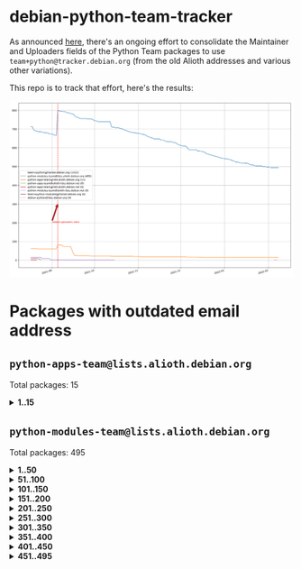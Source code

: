 # debian-python-team-tracker



As announced [here](https://lists.debian.org/debian-python/2021/08/msg00006.html), there's an ongoing effort to consolidate the Maintainer and Uploaders fields of the Python Team packages to use `team+python@tracker.debian.org` (from the old Alioth addresses and various other variations).



This repo is to track that effort, here's the results:



![Python team emails](images/python_team_emails.svg)


# Packages with outdated email address

## `python-apps-team@lists.alioth.debian.org`
Total packages: 15
<details>
<summary><b>1..15</b></summary>


| # | Package | Version |
| --- | --- | --- |
| 1 | [ctop](https://tracker.debian.org/ctop) | 1.0.0-2.1 |
| 2 | [db2twitter](https://tracker.debian.org/db2twitter) | 0.6-1.1 |
| 3 | [dodgy](https://tracker.debian.org/dodgy) | 0.1.9-3 |
| 4 | [etm](https://tracker.debian.org/etm) | 3.2.30-1.1 |
| 5 | [firmware-microbit-micropython](https://tracker.debian.org/firmware-microbit-micropython) | 1.0.1-2 |
| 6 | [freealchemist](https://tracker.debian.org/freealchemist) | 0.5-1.1 |
| 7 | [kanboard-cli](https://tracker.debian.org/kanboard-cli) | 0.0.2-1.1 |
| 8 | [lightyears](https://tracker.debian.org/lightyears) | 1.4-2 |
| 9 | [pipenv](https://tracker.debian.org/pipenv) | 11.9.0-1.1 |
| 10 | [prospector](https://tracker.debian.org/prospector) | 1.1.7-2 |
| 11 | [pybik](https://tracker.debian.org/pybik) | 3.0-3.1 |
| 12 | [retweet](https://tracker.debian.org/retweet) | 0.10-1.1 |
| 13 | [sen](https://tracker.debian.org/sen) | 0.6.1-0.1 |
| 14 | [sinntp](https://tracker.debian.org/sinntp) | 1.6-1.2 |
| 15 | [smem](https://tracker.debian.org/smem) | 1.5-1.1 |
</details>

## `python-modules-team@lists.alioth.debian.org`
Total packages: 495
<details>
<summary><b>1..50</b></summary>


| # | Package | Version |
| --- | --- | --- |
| 1 | [anorack](https://tracker.debian.org/anorack) | 0.2.7-1 |
| 2 | [anosql](https://tracker.debian.org/anosql) | 1.0.1-1 |
| 3 | [asn1crypto](https://tracker.debian.org/asn1crypto) | 1.4.0-1 |
| 4 | [astral](https://tracker.debian.org/astral) | 1.6.1-2 |
| 5 | [authres](https://tracker.debian.org/authres) | 1.2.0-2 |
| 6 | [automat](https://tracker.debian.org/automat) | 20.2.0-1 |
| 7 | [azure-cosmos-table-python](https://tracker.debian.org/azure-cosmos-table-python) | 1.0.5+git20191025-5 |
| 8 | [bdist-nsi](https://tracker.debian.org/bdist-nsi) | 0.1.5-2 |
| 9 | [bernhard](https://tracker.debian.org/bernhard) | 0.2.6-2 |
| 10 | [betamax](https://tracker.debian.org/betamax) | 0.8.1-2 |
| 11 | [bibtexparser](https://tracker.debian.org/bibtexparser) | 1.1.0+ds-3 |
| 12 | [binaryornot](https://tracker.debian.org/binaryornot) | 0.4.4+dfsg-4 |
| 13 | [bitstruct](https://tracker.debian.org/bitstruct) | 8.9.0-1 |
| 14 | [case](https://tracker.debian.org/case) | 1.5.3+dfsg-3 |
| 15 | [cerealizer](https://tracker.debian.org/cerealizer) | 0.8.1-3 |
| 16 | [chardet](https://tracker.debian.org/chardet) | 4.0.0-1 |
| 17 | [chargebee-python](https://tracker.debian.org/chargebee-python) | 1.6.6-1 |
| 18 | [codicefiscale](https://tracker.debian.org/codicefiscale) | 0.9+ds0-2 |
| 19 | [colorclass](https://tracker.debian.org/colorclass) | 2.2.0-2.2 |
| 20 | [colorspacious](https://tracker.debian.org/colorspacious) | 1.1.2-2 |
| 21 | [commonmark](https://tracker.debian.org/commonmark) | 0.9.1-3 |
| 22 | [constantly](https://tracker.debian.org/constantly) | 15.1.0-2 |
| 23 | [contextlib2](https://tracker.debian.org/contextlib2) | 0.6.0.post1-1 |
| 24 | [cookiecutter](https://tracker.debian.org/cookiecutter) | 1.7.3-1 |
| 25 | [coreapi](https://tracker.debian.org/coreapi) | 2.3.3-4 |
| 26 | [coreschema](https://tracker.debian.org/coreschema) | 0.0.4-3 |
| 27 | [cov-core](https://tracker.debian.org/cov-core) | 1.15.0-3 |
| 28 | [cppy](https://tracker.debian.org/cppy) | 1.1.0-2 |
| 29 | [cram](https://tracker.debian.org/cram) | 0.7-4 |
| 30 | [cssutils](https://tracker.debian.org/cssutils) | 1.0.2-3 |
| 31 | [d2to1](https://tracker.debian.org/d2to1) | 0.2.12-2 |
| 32 | [debiancontributors](https://tracker.debian.org/debiancontributors) | 0.7.8-2 |
| 33 | [devpi-common](https://tracker.debian.org/devpi-common) | 3.2.2-1.1 |
| 34 | [django-ajax-selects](https://tracker.debian.org/django-ajax-selects) | 1.7.0-3 |
| 35 | [django-bitfield](https://tracker.debian.org/django-bitfield) | 1.9.6-2 |
| 36 | [django-dirtyfields](https://tracker.debian.org/django-dirtyfields) | 1.3.1-2 |
| 37 | [django-environ](https://tracker.debian.org/django-environ) | 0.4.4-2 |
| 38 | [django-filter](https://tracker.debian.org/django-filter) | 2.4.0-1 |
| 39 | [django-hvad](https://tracker.debian.org/django-hvad) | 1.8.0-1.1 |
| 40 | [django-js-reverse](https://tracker.debian.org/django-js-reverse) | 0.7.3-1.1 |
| 41 | [django-macaddress](https://tracker.debian.org/django-macaddress) | 1.5.0-2 |
| 42 | [django-memoize](https://tracker.debian.org/django-memoize) | 2.2.0+dfsg-1 |
| 43 | [django-nose](https://tracker.debian.org/django-nose) | 1.4.6-2.1 |
| 44 | [django-notification](https://tracker.debian.org/django-notification) | 1.2.0-3 |
| 45 | [django-pagination](https://tracker.debian.org/django-pagination) | 1.0.7-4 |
| 46 | [django-paintstore](https://tracker.debian.org/django-paintstore) | 0.2-4 |
| 47 | [django-picklefield](https://tracker.debian.org/django-picklefield) | 3.0.1-1 |
| 48 | [django-pipeline](https://tracker.debian.org/django-pipeline) | 1.6.14-3 |
| 49 | [django-simple-redis-admin](https://tracker.debian.org/django-simple-redis-admin) | 1.4.0-2 |
| 50 | [django-stronghold](https://tracker.debian.org/django-stronghold) | 0.3.0+debian-2 |
</details>
<details>
<summary><b>51..100</b></summary>

| # | Package | Version |
| --- | --- | --- |
| 51 | [django-webpack-loader](https://tracker.debian.org/django-webpack-loader) | 0.6.0-2 |
| 52 | [django-wkhtmltopdf](https://tracker.debian.org/django-wkhtmltopdf) | 3.3.0-1 |
| 53 | [django-xmlrpc](https://tracker.debian.org/django-xmlrpc) | 0.1.8-2 |
| 54 | [djangorestframework-api-key](https://tracker.debian.org/djangorestframework-api-key) | 2.0.0-2 |
| 55 | [dkimpy](https://tracker.debian.org/dkimpy) | 1.0.5-1 |
| 56 | [dnsdiag](https://tracker.debian.org/dnsdiag) | 2.0.2-1 |
| 57 | [dockerpty](https://tracker.debian.org/dockerpty) | 0.4.1-2 |
| 58 | [dominate](https://tracker.debian.org/dominate) | 2.3.1-2 |
| 59 | [drf-generators](https://tracker.debian.org/drf-generators) | 0.5.0-1 |
| 60 | [elasticsearch-curator](https://tracker.debian.org/elasticsearch-curator) | 5.8.1-1 |
| 61 | [enum34](https://tracker.debian.org/enum34) | 1.1.6-4 |
| 62 | [enzyme](https://tracker.debian.org/enzyme) | 0.4.1-2 |
| 63 | [exam](https://tracker.debian.org/exam) | 0.10.5-3 |
| 64 | [factory-boy](https://tracker.debian.org/factory-boy) | 2.11.1-3 |
| 65 | [faker](https://tracker.debian.org/faker) | 0.9.3-0.1 |
| 66 | [fakesleep](https://tracker.debian.org/fakesleep) | 0.1-2 |
| 67 | [fastchunking](https://tracker.debian.org/fastchunking) | 0.0.3-2 |
| 68 | [feedgenerator](https://tracker.debian.org/feedgenerator) | 1.9-2 |
| 69 | [flake8-polyfill](https://tracker.debian.org/flake8-polyfill) | 1.0.2-2 |
| 70 | [flask-api](https://tracker.debian.org/flask-api) | 1.1+dfsg-1.1 |
| 71 | [flask-babelex](https://tracker.debian.org/flask-babelex) | 0.9.4-1 |
| 72 | [flask-bcrypt](https://tracker.debian.org/flask-bcrypt) | 0.7.1-2 |
| 73 | [flask-compress](https://tracker.debian.org/flask-compress) | 1.4.0-3 |
| 74 | [flask-gravatar](https://tracker.debian.org/flask-gravatar) | 0.4.2-2 |
| 75 | [flask-htmlmin](https://tracker.debian.org/flask-htmlmin) | 1.3.2-2 |
| 76 | [flask-ldapconn](https://tracker.debian.org/flask-ldapconn) | 0.7.2-1.1 |
| 77 | [flask-limiter](https://tracker.debian.org/flask-limiter) | 1.0.1-2 |
| 78 | [flask-mail](https://tracker.debian.org/flask-mail) | 0.9.1+dfsg1-1.1 |
| 79 | [flask-mongoengine](https://tracker.debian.org/flask-mongoengine) | 0.9.3-4 |
| 80 | [flask-multistatic](https://tracker.debian.org/flask-multistatic) | 1.0-2 |
| 81 | [flask-script](https://tracker.debian.org/flask-script) | 2.0.6-2 |
| 82 | [flask-silk](https://tracker.debian.org/flask-silk) | 0.2-18 |
| 83 | [flask-wtf](https://tracker.debian.org/flask-wtf) | 0.14.3-1 |
| 84 | [flufl.enum](https://tracker.debian.org/flufl.enum) | 4.1.1-3 |
| 85 | [flufl.i18n](https://tracker.debian.org/flufl.i18n) | 3.0.1-1 |
| 86 | [flufl.lock](https://tracker.debian.org/flufl.lock) | 5.0.1-1 |
| 87 | [flufl.password](https://tracker.debian.org/flufl.password) | 1.3-3 |
| 88 | [flufl.testing](https://tracker.debian.org/flufl.testing) | 0.7-2 |
| 89 | [gerritlib](https://tracker.debian.org/gerritlib) | 0.8.0-2 |
| 90 | [gmplot](https://tracker.debian.org/gmplot) | 1.2.0-2 |
| 91 | [gtextfsm](https://tracker.debian.org/gtextfsm) | 1.1.0-2 |
| 92 | [gtts](https://tracker.debian.org/gtts) | 2.0.3-1 |
| 93 | [gtts-token](https://tracker.debian.org/gtts-token) | 1.1.3-1 |
| 94 | [guzzle-sphinx-theme](https://tracker.debian.org/guzzle-sphinx-theme) | 0.7.11-5 |
| 95 | [hachoir](https://tracker.debian.org/hachoir) | 3.1.0+dfsg-3 |
| 96 | [haproxy-log-analysis](https://tracker.debian.org/haproxy-log-analysis) | 2.0~b0-2 |
| 97 | [heapdict](https://tracker.debian.org/heapdict) | 1.0.1-1 |
| 98 | [hiro](https://tracker.debian.org/hiro) | 0.5-2 |
| 99 | [hypothesis-auto](https://tracker.debian.org/hypothesis-auto) | 1.1.4-2 |
| 100 | [importmagic](https://tracker.debian.org/importmagic) | 0.1.7-2 |
</details>
<details>
<summary><b>101..150</b></summary>

| # | Package | Version |
| --- | --- | --- |
| 101 | [inflection](https://tracker.debian.org/inflection) | 0.3.1-2 |
| 102 | [json-tricks](https://tracker.debian.org/json-tricks) | 3.11.0-2 |
| 103 | [jsonhyperschema-codec](https://tracker.debian.org/jsonhyperschema-codec) | 1.0.3-2 |
| 104 | [jupyter-sphinx-theme](https://tracker.debian.org/jupyter-sphinx-theme) | 0.0.6+ds1-10 |
| 105 | [kitchen](https://tracker.debian.org/kitchen) | 1.2.6-2 |
| 106 | [kivy](https://tracker.debian.org/kivy) | 1.11.0-2 |
| 107 | [lazr.delegates](https://tracker.debian.org/lazr.delegates) | 2.0.3-2 |
| 108 | [lazr.smtptest](https://tracker.debian.org/lazr.smtptest) | 2.0.3-2 |
| 109 | [lexicon](https://tracker.debian.org/lexicon) | 3.3.17-1 |
| 110 | [libthumbor](https://tracker.debian.org/libthumbor) | 1.3.3-2 |
| 111 | [logilab-constraint](https://tracker.debian.org/logilab-constraint) | 0.6.0-2 |
| 112 | [mako](https://tracker.debian.org/mako) | 1.1.3+ds1-2 |
| 113 | [manuel](https://tracker.debian.org/manuel) | 1.10.1-2 |
| 114 | [mercurial-extension-utils](https://tracker.debian.org/mercurial-extension-utils) | 1.5.1-3 |
| 115 | [mercurial-keyring](https://tracker.debian.org/mercurial-keyring) | 1.3.1-3 |
| 116 | [milksnake](https://tracker.debian.org/milksnake) | 0.1.5-1 |
| 117 | [mimerender](https://tracker.debian.org/mimerender) | 0.6.0-2 |
| 118 | [mmllib](https://tracker.debian.org/mmllib) | 0.3.0.post1-2 |
| 119 | [mockldap](https://tracker.debian.org/mockldap) | 0.3.0-4 |
| 120 | [modernize](https://tracker.debian.org/modernize) | 0.7-2 |
| 121 | [moksha.common](https://tracker.debian.org/moksha.common) | 1.2.5-4 |
| 122 | [mrtparse](https://tracker.debian.org/mrtparse) | 1.6-2 |
| 123 | [musicbrainzngs](https://tracker.debian.org/musicbrainzngs) | 0.7.1-2 |
| 124 | [mutagen](https://tracker.debian.org/mutagen) | 1.45.1-2 |
| 125 | [mwic](https://tracker.debian.org/mwic) | 0.7.8-1 |
| 126 | [mysql-connector-python](https://tracker.debian.org/mysql-connector-python) | 8.0.15-2 |
| 127 | [nb2plots](https://tracker.debian.org/nb2plots) | 0.6-2 |
| 128 | [netmiko](https://tracker.debian.org/netmiko) | 2.4.2-1 |
| 129 | [networkx](https://tracker.debian.org/networkx) | 2.5+ds-2 |
| 130 | [nose2](https://tracker.debian.org/nose2) | 0.9.2-1 |
| 131 | [nose2-cov](https://tracker.debian.org/nose2-cov) | 1.0a4-3 |
| 132 | [ntplib](https://tracker.debian.org/ntplib) | 0.3.3-2 |
| 133 | [numpy-stl](https://tracker.debian.org/numpy-stl) | 2.9.0-1 |
| 134 | [numpydoc](https://tracker.debian.org/numpydoc) | 1.1.0-3 |
| 135 | [obsub](https://tracker.debian.org/obsub) | 0.2-4 |
| 136 | [okasha](https://tracker.debian.org/okasha) | 0.2.4-4 |
| 137 | [overpass](https://tracker.debian.org/overpass) | 0.7-1 |
| 138 | [pastescript](https://tracker.debian.org/pastescript) | 2.0.2-4 |
| 139 | [pep8](https://tracker.debian.org/pep8) | 1.7.1-9 |
| 140 | [pep8-naming](https://tracker.debian.org/pep8-naming) | 0.10.0-1 |
| 141 | [pg8000](https://tracker.debian.org/pg8000) | 1.10.6-2 |
| 142 | [pidcat](https://tracker.debian.org/pidcat) | 2.1.0-4 |
| 143 | [pilkit](https://tracker.debian.org/pilkit) | 2.0-3 |
| 144 | [plastex](https://tracker.debian.org/plastex) | 2.1-2 |
| 145 | [portio](https://tracker.debian.org/portio) | 0.5-4 |
| 146 | [power](https://tracker.debian.org/power) | 1.4+dfsg-4 |
| 147 | [pprintpp](https://tracker.debian.org/pprintpp) | 0.4.0-2 |
| 148 | [preggy](https://tracker.debian.org/preggy) | 1.4.4-1 |
| 149 | [ptable](https://tracker.debian.org/ptable) | 0.9.2-2 |
| 150 | [py-radix](https://tracker.debian.org/py-radix) | 0.10.0-3 |
</details>
<details>
<summary><b>151..200</b></summary>

| # | Package | Version |
| --- | --- | --- |
| 151 | [py3dns](https://tracker.debian.org/py3dns) | 3.2.1-1 |
| 152 | [pyasn1](https://tracker.debian.org/pyasn1) | 0.4.8-1 |
| 153 | [pybindgen](https://tracker.debian.org/pybindgen) | 0.20.0+dfsg1-2 |
| 154 | [pycallgraph](https://tracker.debian.org/pycallgraph) | 1.1.3-1.2 |
| 155 | [pyclamd](https://tracker.debian.org/pyclamd) | 0.4.0-2 |
| 156 | [pycodestyle](https://tracker.debian.org/pycodestyle) | 2.6.0-1 |
| 157 | [pycxx](https://tracker.debian.org/pycxx) | 7.1.4-0.2 |
| 158 | [pydbus](https://tracker.debian.org/pydbus) | 0.6.0-4 |
| 159 | [pydenticon](https://tracker.debian.org/pydenticon) | 0.3.1-2 |
| 160 | [pydispatcher](https://tracker.debian.org/pydispatcher) | 2.0.5-2 |
| 161 | [pydle](https://tracker.debian.org/pydle) | 0.9.4-2 |
| 162 | [pyeapi](https://tracker.debian.org/pyeapi) | 0.8.1-2 |
| 163 | [pyenchant](https://tracker.debian.org/pyenchant) | 3.2.0-1 |
| 164 | [pyfg](https://tracker.debian.org/pyfg) | 0.50-2 |
| 165 | [pyfiglet](https://tracker.debian.org/pyfiglet) | 0.8.0+dfsg-1 |
| 166 | [pyfribidi](https://tracker.debian.org/pyfribidi) | 0.12.0+repack-7 |
| 167 | [pygeoif](https://tracker.debian.org/pygeoif) | 0.7-2 |
| 168 | [pygtail](https://tracker.debian.org/pygtail) | 0.6.1-2 |
| 169 | [pygtkspellcheck](https://tracker.debian.org/pygtkspellcheck) | 4.0.5-2 |
| 170 | [pyinotify](https://tracker.debian.org/pyinotify) | 0.9.6-1.3 |
| 171 | [pyiosxr](https://tracker.debian.org/pyiosxr) | 0.52-1.1 |
| 172 | [pyjavaproperties](https://tracker.debian.org/pyjavaproperties) | 0.7-2 |
| 173 | [pyjokes](https://tracker.debian.org/pyjokes) | 0.5.0-3 |
| 174 | [pykcs11](https://tracker.debian.org/pykcs11) | 1.5.10-1 |
| 175 | [pylama](https://tracker.debian.org/pylama) | 7.4.3-3 |
| 176 | [pylibmc](https://tracker.debian.org/pylibmc) | 1.5.2-3 |
| 177 | [pylint-celery](https://tracker.debian.org/pylint-celery) | 0.3-5 |
| 178 | [pylint-common](https://tracker.debian.org/pylint-common) | 0.2.5-4 |
| 179 | [pylint-django](https://tracker.debian.org/pylint-django) | 2.0.13-1 |
| 180 | [pylint-flask](https://tracker.debian.org/pylint-flask) | 0.5-4 |
| 181 | [pylint-plugin-utils](https://tracker.debian.org/pylint-plugin-utils) | 0.6-1 |
| 182 | [pymacs](https://tracker.debian.org/pymacs) | 0.25-3 |
| 183 | [pymodbus](https://tracker.debian.org/pymodbus) | 2.1.0+dfsg-2 |
| 184 | [pynag](https://tracker.debian.org/pynag) | 1.1.2+dfsg-2 |
| 185 | [pynliner](https://tracker.debian.org/pynliner) | 0.8.0-2 |
| 186 | [pyopengl](https://tracker.debian.org/pyopengl) | 3.1.5+dfsg-1 |
| 187 | [pyparsing](https://tracker.debian.org/pyparsing) | 2.4.7-1 |
| 188 | [pyprind](https://tracker.debian.org/pyprind) | 2.11.2-2 |
| 189 | [pyquery](https://tracker.debian.org/pyquery) | 1.2.9-4 |
| 190 | [pyrad](https://tracker.debian.org/pyrad) | 2.1-2 |
| 191 | [pyrsistent](https://tracker.debian.org/pyrsistent) | 0.15.5-1 |
| 192 | [pysimplesoap](https://tracker.debian.org/pysimplesoap) | 1.16.2-3 |
| 193 | [pysmi](https://tracker.debian.org/pysmi) | 0.3.2-2 |
| 194 | [pysodium](https://tracker.debian.org/pysodium) | 0.7.0-2 |
| 195 | [pyspf](https://tracker.debian.org/pyspf) | 2.0.14-2 |
| 196 | [pysrt](https://tracker.debian.org/pysrt) | 1.0.1-2 |
| 197 | [pyssim](https://tracker.debian.org/pyssim) | 0.2-2 |
| 198 | [pytaglib](https://tracker.debian.org/pytaglib) | 0.3.6+dfsg-2 |
| 199 | [pytds](https://tracker.debian.org/pytds) | 1.10.0-1 |
| 200 | [pytest-bdd](https://tracker.debian.org/pytest-bdd) | 3.2.1-1 |
</details>
<details>
<summary><b>201..250</b></summary>

| # | Package | Version |
| --- | --- | --- |
| 201 | [pytest-cookies](https://tracker.debian.org/pytest-cookies) | 0.4.0-1 |
| 202 | [pytest-django](https://tracker.debian.org/pytest-django) | 3.5.1-1 |
| 203 | [pytest-expect](https://tracker.debian.org/pytest-expect) | 1.1.0-2 |
| 204 | [pytest-httpbin](https://tracker.debian.org/pytest-httpbin) | 1.0.0-2 |
| 205 | [pytest-instafail](https://tracker.debian.org/pytest-instafail) | 0.4.2-1 |
| 206 | [pytest-runner](https://tracker.debian.org/pytest-runner) | 2.11.1-1.2 |
| 207 | [pytest-sugar](https://tracker.debian.org/pytest-sugar) | 0.9.4-1 |
| 208 | [pytest-tornado](https://tracker.debian.org/pytest-tornado) | 0.8.1-1 |
| 209 | [pytest-vcr](https://tracker.debian.org/pytest-vcr) | 1.0.2-2 |
| 210 | [python-activipy](https://tracker.debian.org/python-activipy) | 0.1-7 |
| 211 | [python-adal](https://tracker.debian.org/python-adal) | 1.2.2-1 |
| 212 | [python-aiohttp-session](https://tracker.debian.org/python-aiohttp-session) | 2.9.0-2 |
| 213 | [python-aioinflux](https://tracker.debian.org/python-aioinflux) | 0.9.0-2 |
| 214 | [python-aiomeasures](https://tracker.debian.org/python-aiomeasures) | 0.5.14-3 |
| 215 | [python-amqplib](https://tracker.debian.org/python-amqplib) | 1.0.2-2 |
| 216 | [python-apptools](https://tracker.debian.org/python-apptools) | 4.5.0-1.1 |
| 217 | [python-aptly](https://tracker.debian.org/python-aptly) | 0.12.10-2 |
| 218 | [python-args](https://tracker.debian.org/python-args) | 0.1.0-3 |
| 219 | [python-arpy](https://tracker.debian.org/python-arpy) | 1.1.1-4 |
| 220 | [python-astor](https://tracker.debian.org/python-astor) | 0.8.1-1 |
| 221 | [python-base58](https://tracker.debian.org/python-base58) | 1.0.3-1.1 |
| 222 | [python-bcdoc](https://tracker.debian.org/python-bcdoc) | 0.16.0-2 |
| 223 | [python-bitbucket-api](https://tracker.debian.org/python-bitbucket-api) | 0.5.0-3 |
| 224 | [python-box](https://tracker.debian.org/python-box) | 3.4.6-2 |
| 225 | [python-btrees](https://tracker.debian.org/python-btrees) | 4.3.1-2 |
| 226 | [python-cerberus](https://tracker.debian.org/python-cerberus) | 1.3.2-1 |
| 227 | [python-click-log](https://tracker.debian.org/python-click-log) | 0.2.1-2 |
| 228 | [python-clint](https://tracker.debian.org/python-clint) | 0.5.1-3 |
| 229 | [python-cluster](https://tracker.debian.org/python-cluster) | 1.3.3-3 |
| 230 | [python-cmarkgfm](https://tracker.debian.org/python-cmarkgfm) | 0.4.2-1 |
| 231 | [python-coloredlogs](https://tracker.debian.org/python-coloredlogs) | 7.3-2 |
| 232 | [python-colour](https://tracker.debian.org/python-colour) | 0.1.5-2 |
| 233 | [python-consul](https://tracker.debian.org/python-consul) | 0.7.1-1.1 |
| 234 | [python-cookies](https://tracker.debian.org/python-cookies) | 2.2.1-3 |
| 235 | [python-cpuinfo](https://tracker.debian.org/python-cpuinfo) | 5.0.0-2 |
| 236 | [python-crcmod](https://tracker.debian.org/python-crcmod) | 1.7+dfsg-2 |
| 237 | [python-cs](https://tracker.debian.org/python-cs) | 2.7.1-1 |
| 238 | [python-dbfread](https://tracker.debian.org/python-dbfread) | 2.0.7-3 |
| 239 | [python-decorator](https://tracker.debian.org/python-decorator) | 4.4.2-2 |
| 240 | [python-demjson](https://tracker.debian.org/python-demjson) | 2.2.4-5 |
| 241 | [python-diaspy](https://tracker.debian.org/python-diaspy) | 0.6.0-2 |
| 242 | [python-dictobj](https://tracker.debian.org/python-dictobj) | 0.4-4 |
| 243 | [python-distutils-extra](https://tracker.debian.org/python-distutils-extra) | 2.45 |
| 244 | [python-django-casclient](https://tracker.debian.org/python-django-casclient) | 1.5.3-1 |
| 245 | [python-django-etcd-settings](https://tracker.debian.org/python-django-etcd-settings) | 0.1.13+dfsg-3 |
| 246 | [python-django-gravatar2](https://tracker.debian.org/python-django-gravatar2) | 1.4.4-2 |
| 247 | [python-django-jsonfield](https://tracker.debian.org/python-django-jsonfield) | 1.4.0-2 |
| 248 | [python-django-push-notifications](https://tracker.debian.org/python-django-push-notifications) | 1.4.1-1 |
| 249 | [python-django-simple-history](https://tracker.debian.org/python-django-simple-history) | 2.7.0-1.1 |
| 250 | [python-doubleratchet](https://tracker.debian.org/python-doubleratchet) | 0.6.0-2 |
</details>
<details>
<summary><b>251..300</b></summary>

| # | Package | Version |
| --- | --- | --- |
| 251 | [python-dpkt](https://tracker.debian.org/python-dpkt) | 1.9.2-2 |
| 252 | [python-easywebdav](https://tracker.debian.org/python-easywebdav) | 1.2.0-8 |
| 253 | [python-envisage](https://tracker.debian.org/python-envisage) | 4.9.0-2.1 |
| 254 | [python-envparse](https://tracker.debian.org/python-envparse) | 0.2.0-2 |
| 255 | [python-envs](https://tracker.debian.org/python-envs) | 1.2.6-1.1 |
| 256 | [python-epc](https://tracker.debian.org/python-epc) | 0.0.5-3 |
| 257 | [python-etcd](https://tracker.debian.org/python-etcd) | 0.4.5-2 |
| 258 | [python-ethtool](https://tracker.debian.org/python-ethtool) | 0.14-3 |
| 259 | [python-ewmh](https://tracker.debian.org/python-ewmh) | 0.1.6-2 |
| 260 | [python-exotel](https://tracker.debian.org/python-exotel) | 0.1.5-2 |
| 261 | [python-feather-format](https://tracker.debian.org/python-feather-format) | 0.3.1+dfsg1-4 |
| 262 | [python-flaky](https://tracker.debian.org/python-flaky) | 3.7.0-1 |
| 263 | [python-flask-seeder](https://tracker.debian.org/python-flask-seeder) | 0.1~a2-2 |
| 264 | [python-genty](https://tracker.debian.org/python-genty) | 1.3.2-1 |
| 265 | [python-geoip2](https://tracker.debian.org/python-geoip2) | 2.9.0+dfsg1-2 |
| 266 | [python-gflags](https://tracker.debian.org/python-gflags) | 1.5.1-7 |
| 267 | [python-glob2](https://tracker.debian.org/python-glob2) | 0.5-3 |
| 268 | [python-hashids](https://tracker.debian.org/python-hashids) | 1.3.1-1 |
| 269 | [python-hidapi](https://tracker.debian.org/python-hidapi) | 0.9.0.post3-2 |
| 270 | [python-hiredis](https://tracker.debian.org/python-hiredis) | 1.0.1-1 |
| 271 | [python-hpilo](https://tracker.debian.org/python-hpilo) | 4.3-3 |
| 272 | [python-html2text](https://tracker.debian.org/python-html2text) | 2020.1.16-1 |
| 273 | [python-http-parser](https://tracker.debian.org/python-http-parser) | 0.9.0-1 |
| 274 | [python-httptools](https://tracker.debian.org/python-httptools) | 0.1.1-1 |
| 275 | [python-icalendar](https://tracker.debian.org/python-icalendar) | 4.0.3-4 |
| 276 | [python-iniparse](https://tracker.debian.org/python-iniparse) | 0.4-3 |
| 277 | [python-ipaddress](https://tracker.debian.org/python-ipaddress) | 1.0.23-1 |
| 278 | [python-ipfix](https://tracker.debian.org/python-ipfix) | 0.9.7-2 |
| 279 | [python-irodsclient](https://tracker.debian.org/python-irodsclient) | 0.8.1-2 |
| 280 | [python-isc-dhcp-leases](https://tracker.debian.org/python-isc-dhcp-leases) | 0.9.1-2 |
| 281 | [python-isoweek](https://tracker.debian.org/python-isoweek) | 1.3.3-3 |
| 282 | [python-jmespath](https://tracker.debian.org/python-jmespath) | 0.10.0-1 |
| 283 | [python-jsonrpc](https://tracker.debian.org/python-jsonrpc) | 1.13.0-1 |
| 284 | [python-junit-xml](https://tracker.debian.org/python-junit-xml) | 1.9-1 |
| 285 | [python-kanboard](https://tracker.debian.org/python-kanboard) | 1.0.1-1.1 |
| 286 | [python-langdetect](https://tracker.debian.org/python-langdetect) | 1.0.7-4 |
| 287 | [python-ldap](https://tracker.debian.org/python-ldap) | 3.2.0-4 |
| 288 | [python-ldapdomaindump](https://tracker.debian.org/python-ldapdomaindump) | 0.9.3-1 |
| 289 | [python-libguess](https://tracker.debian.org/python-libguess) | 1.1-4 |
| 290 | [python-logfury](https://tracker.debian.org/python-logfury) | 0.1.2-4 |
| 291 | [python-mailer](https://tracker.debian.org/python-mailer) | 0.8.1-4 |
| 292 | [python-mastodon](https://tracker.debian.org/python-mastodon) | 1.5.1-1 |
| 293 | [python-mccabe](https://tracker.debian.org/python-mccabe) | 0.6.1-3 |
| 294 | [python-measurement](https://tracker.debian.org/python-measurement) | 2.0.1-2 |
| 295 | [python-meld3](https://tracker.debian.org/python-meld3) | 1.0.2-3 |
| 296 | [python-mnemonic](https://tracker.debian.org/python-mnemonic) | 0.19-1 |
| 297 | [python-model-mommy](https://tracker.debian.org/python-model-mommy) | 1.6.0-2 |
| 298 | [python-morris](https://tracker.debian.org/python-morris) | 1.2-2 |
| 299 | [python-mpegdash](https://tracker.debian.org/python-mpegdash) | 0.2.0-1 |
| 300 | [python-multidict](https://tracker.debian.org/python-multidict) | 5.1.0-1 |
</details>
<details>
<summary><b>301..350</b></summary>

| # | Package | Version |
| --- | --- | --- |
| 301 | [python-munch](https://tracker.debian.org/python-munch) | 2.3.2-2 |
| 302 | [python-nine](https://tracker.debian.org/python-nine) | 1.1.0-1 |
| 303 | [python-noise](https://tracker.debian.org/python-noise) | 1.2.3-3 |
| 304 | [python-notify2](https://tracker.debian.org/python-notify2) | 0.3-4 |
| 305 | [python-ntlm-auth](https://tracker.debian.org/python-ntlm-auth) | 1.4.0-1 |
| 306 | [python-oauth](https://tracker.debian.org/python-oauth) | 1.0.1-6 |
| 307 | [python-offtrac](https://tracker.debian.org/python-offtrac) | 0.1.0-2.1 |
| 308 | [python-opcua](https://tracker.debian.org/python-opcua) | 0.98.11-1 |
| 309 | [python-openid-cla](https://tracker.debian.org/python-openid-cla) | 1.2-2 |
| 310 | [python-openid-teams](https://tracker.debian.org/python-openid-teams) | 1.2-2 |
| 311 | [python-openidc-client](https://tracker.debian.org/python-openidc-client) | 0.6.0-1.1 |
| 312 | [python-opentimestamps](https://tracker.debian.org/python-opentimestamps) | 0.4.1-1 |
| 313 | [python-padme](https://tracker.debian.org/python-padme) | 1.1.1-3 |
| 314 | [python-pampy](https://tracker.debian.org/python-pampy) | 1.8.4-2 |
| 315 | [python-path-and-address](https://tracker.debian.org/python-path-and-address) | 2.0.1-2 |
| 316 | [python-pathtools](https://tracker.debian.org/python-pathtools) | 0.1.2-4 |
| 317 | [python-paypal](https://tracker.debian.org/python-paypal) | 1.2.5-3 |
| 318 | [python-peakutils](https://tracker.debian.org/python-peakutils) | 1.3.3+ds-2 |
| 319 | [python-pem](https://tracker.debian.org/python-pem) | 19.1.0-1 |
| 320 | [python-persistent](https://tracker.debian.org/python-persistent) | 4.6.4-0.2 |
| 321 | [python-pex](https://tracker.debian.org/python-pex) | 1.1.14-3.1 |
| 322 | [python-pgpdump](https://tracker.debian.org/python-pgpdump) | 1.5-2 |
| 323 | [python-pgspecial](https://tracker.debian.org/python-pgspecial) | 1.11.10+dfsg1-1 |
| 324 | [python-phonenumbers](https://tracker.debian.org/python-phonenumbers) | 8.12.1-1 |
| 325 | [python-picklable-itertools](https://tracker.debian.org/python-picklable-itertools) | 0.1.1-3 |
| 326 | [python-plaster](https://tracker.debian.org/python-plaster) | 1.0-2 |
| 327 | [python-plaster-pastedeploy](https://tracker.debian.org/python-plaster-pastedeploy) | 0.5-3 |
| 328 | [python-prctl](https://tracker.debian.org/python-prctl) | 1.7-2 |
| 329 | [python-preshed](https://tracker.debian.org/python-preshed) | 3.0.2-1 |
| 330 | [python-pretend](https://tracker.debian.org/python-pretend) | 1.0.9-1 |
| 331 | [python-prettylog](https://tracker.debian.org/python-prettylog) | 0.1.0-2 |
| 332 | [python-priority](https://tracker.debian.org/python-priority) | 1.3.0-3 |
| 333 | [python-progressbar](https://tracker.debian.org/python-progressbar) | 2.5-2 |
| 334 | [python-pskc](https://tracker.debian.org/python-pskc) | 1.1-3 |
| 335 | [python-py-zipkin](https://tracker.debian.org/python-py-zipkin) | 0.15.0-1.1 |
| 336 | [python-pyasn1-modules](https://tracker.debian.org/python-pyasn1-modules) | 0.2.1-1 |
| 337 | [python-pyface](https://tracker.debian.org/python-pyface) | 6.1.2-2 |
| 338 | [python-pyftpdlib](https://tracker.debian.org/python-pyftpdlib) | 1.5.4-2 |
| 339 | [python-pygerrit2](https://tracker.debian.org/python-pygerrit2) | 2.0.4-2 |
| 340 | [python-pypump](https://tracker.debian.org/python-pypump) | 0.7-3 |
| 341 | [python-pysnmp4-apps](https://tracker.debian.org/python-pysnmp4-apps) | 0.3.2-2.2 |
| 342 | [python-pysnmp4-mibs](https://tracker.debian.org/python-pysnmp4-mibs) | 0.1.3-3 |
| 343 | [python-pytest-benchmark](https://tracker.debian.org/python-pytest-benchmark) | 3.2.2-2 |
| 344 | [python-pyvmomi](https://tracker.debian.org/python-pyvmomi) | 6.7.1-3 |
| 345 | [python-rarfile](https://tracker.debian.org/python-rarfile) | 3.1-1 |
| 346 | [python-ratelimiter](https://tracker.debian.org/python-ratelimiter) | 1.2.0.post0-1 |
| 347 | [python-redisearch-py](https://tracker.debian.org/python-redisearch-py) | 1.0.0-1 |
| 348 | [python-releases](https://tracker.debian.org/python-releases) | 1.6.3-1 |
| 349 | [python-repoze.lru](https://tracker.debian.org/python-repoze.lru) | 0.7-2 |
| 350 | [python-repoze.sphinx.autointerface](https://tracker.debian.org/python-repoze.sphinx.autointerface) | 0.8-0.2 |
</details>
<details>
<summary><b>351..400</b></summary>

| # | Package | Version |
| --- | --- | --- |
| 351 | [python-repoze.tm2](https://tracker.debian.org/python-repoze.tm2) | 2.0-2 |
| 352 | [python-requests-ntlm](https://tracker.debian.org/python-requests-ntlm) | 1.1.0-1.1 |
| 353 | [python-requirements-detector](https://tracker.debian.org/python-requirements-detector) | 0.6-2 |
| 354 | [python-restless](https://tracker.debian.org/python-restless) | 2.1.1-2 |
| 355 | [python-rpaths](https://tracker.debian.org/python-rpaths) | 0.13-1.1 |
| 356 | [python-rply](https://tracker.debian.org/python-rply) | 0.7.7-2 |
| 357 | [python-schedutils](https://tracker.debian.org/python-schedutils) | 0.6-2.1 |
| 358 | [python-schema](https://tracker.debian.org/python-schema) | 0.6.7-3 |
| 359 | [python-schroot](https://tracker.debian.org/python-schroot) | 0.4-4 |
| 360 | [python-scp](https://tracker.debian.org/python-scp) | 0.13.0-2 |
| 361 | [python-scripttest](https://tracker.debian.org/python-scripttest) | 1.3-3 |
| 362 | [python-scruffy](https://tracker.debian.org/python-scruffy) | 0.3.3-2 |
| 363 | [python-sdnotify](https://tracker.debian.org/python-sdnotify) | 0.3.1-2 |
| 364 | [python-serverfiles](https://tracker.debian.org/python-serverfiles) | 0.3.0-1 |
| 365 | [python-service-identity](https://tracker.debian.org/python-service-identity) | 18.1.0-6 |
| 366 | [python-sexpdata](https://tracker.debian.org/python-sexpdata) | 0.0.3-2 |
| 367 | [python-shade](https://tracker.debian.org/python-shade) | 1.30.0-3 |
| 368 | [python-shellescape](https://tracker.debian.org/python-shellescape) | 3.4.1-4 |
| 369 | [python-simpy](https://tracker.debian.org/python-simpy) | 2.3.1+dfsg-2 |
| 370 | [python-simpy3](https://tracker.debian.org/python-simpy3) | 3.0.11-2 |
| 371 | [python-slimmer](https://tracker.debian.org/python-slimmer) | 0.1.30-8 |
| 372 | [python-slugify](https://tracker.debian.org/python-slugify) | 4.0.0-1 |
| 373 | [python-smstrade](https://tracker.debian.org/python-smstrade) | 0.2.4-6 |
| 374 | [python-socketpool](https://tracker.debian.org/python-socketpool) | 0.5.3-5 |
| 375 | [python-sphinx-issues](https://tracker.debian.org/python-sphinx-issues) | 1.2.0-2 |
| 376 | [python-spur](https://tracker.debian.org/python-spur) | 0.3.21-1 |
| 377 | [python-srp](https://tracker.debian.org/python-srp) | 1.0.15-1 |
| 378 | [python-statsd](https://tracker.debian.org/python-statsd) | 3.3.0-2 |
| 379 | [python-stopit](https://tracker.debian.org/python-stopit) | 1.1.2-1 |
| 380 | [python-structlog](https://tracker.debian.org/python-structlog) | 20.1.0-1 |
| 381 | [python-sunlight](https://tracker.debian.org/python-sunlight) | 1.1.5-3 |
| 382 | [python-suntime](https://tracker.debian.org/python-suntime) | 1.2.5-2 |
| 383 | [python-tempita](https://tracker.debian.org/python-tempita) | 0.5.2-6 |
| 384 | [python-test-server](https://tracker.debian.org/python-test-server) | 0.0.27-2 |
| 385 | [python-testing.common.database](https://tracker.debian.org/python-testing.common.database) | 2.0.0-2 |
| 386 | [python-testing.mysqld](https://tracker.debian.org/python-testing.mysqld) | 1.4.0-4 |
| 387 | [python-testing.postgresql](https://tracker.debian.org/python-testing.postgresql) | 1.3.0-2 |
| 388 | [python-thriftpy](https://tracker.debian.org/python-thriftpy) | 0.3.9+ds1-1 |
| 389 | [python-tinycss](https://tracker.debian.org/python-tinycss) | 0.4-3 |
| 390 | [python-tktreectrl](https://tracker.debian.org/python-tktreectrl) | 2.0.2-3 |
| 391 | [python-traits](https://tracker.debian.org/python-traits) | 5.2.0-2 |
| 392 | [python-traitsui](https://tracker.debian.org/python-traitsui) | 6.1.3-3 |
| 393 | [python-translationstring](https://tracker.debian.org/python-translationstring) | 1.4-1 |
| 394 | [python-twitter](https://tracker.debian.org/python-twitter) | 3.3-2 |
| 395 | [python-typeguard](https://tracker.debian.org/python-typeguard) | 2.2.2-1.1 |
| 396 | [python-tzlocal](https://tracker.debian.org/python-tzlocal) | 2.1-1 |
| 397 | [python-udatetime](https://tracker.debian.org/python-udatetime) | 0.0.16-4 |
| 398 | [python-unicodecsv](https://tracker.debian.org/python-unicodecsv) | 0.14.1-2 |
| 399 | [python-unidiff](https://tracker.debian.org/python-unidiff) | 0.5.5-2 |
| 400 | [python-urlobject](https://tracker.debian.org/python-urlobject) | 2.4.3-3 |
</details>
<details>
<summary><b>401..450</b></summary>

| # | Package | Version |
| --- | --- | --- |
| 401 | [python-urwidtrees](https://tracker.debian.org/python-urwidtrees) | 1.0.3.dev0-1 |
| 402 | [python-utils](https://tracker.debian.org/python-utils) | 2.3.0-2 |
| 403 | [python-vagrant](https://tracker.debian.org/python-vagrant) | 0.5.15-3 |
| 404 | [python-venusian](https://tracker.debian.org/python-venusian) | 3.0.0-1 |
| 405 | [python-vobject](https://tracker.debian.org/python-vobject) | 0.9.6.1-0.2 |
| 406 | [python-webob](https://tracker.debian.org/python-webob) | 1:1.8.6-1.1 |
| 407 | [python-wget](https://tracker.debian.org/python-wget) | 3.2-3 |
| 408 | [python-wheezy.template](https://tracker.debian.org/python-wheezy.template) | 0.1.167-2 |
| 409 | [python-whoosh](https://tracker.debian.org/python-whoosh) | 2.7.4+git6-g9134ad92-5 |
| 410 | [python-wither](https://tracker.debian.org/python-wither) | 1.1-2 |
| 411 | [python-wsgilog](https://tracker.debian.org/python-wsgilog) | 0.3.1-3 |
| 412 | [python-x3dh](https://tracker.debian.org/python-x3dh) | 0.5.8-2 |
| 413 | [python-xeddsa](https://tracker.debian.org/python-xeddsa) | 0.4.6-2 |
| 414 | [python-yaswfp](https://tracker.debian.org/python-yaswfp) | 0.9.3-1.1 |
| 415 | [python-zc.customdoctests](https://tracker.debian.org/python-zc.customdoctests) | 1.0.1-2 |
| 416 | [python-zipp](https://tracker.debian.org/python-zipp) | 1.0.0-3 |
| 417 | [python-zxcvbn](https://tracker.debian.org/python-zxcvbn) | 4.4.28-2 |
| 418 | [python3-proselint](https://tracker.debian.org/python3-proselint) | 0.10.2-2 |
| 419 | [pythondialog](https://tracker.debian.org/pythondialog) | 3.5.1-1 |
| 420 | [pytoml](https://tracker.debian.org/pytoml) | 0.1.21-1 |
| 421 | [pyuca](https://tracker.debian.org/pyuca) | 1.2-2 |
| 422 | [pyutilib](https://tracker.debian.org/pyutilib) | 5.8.0-1 |
| 423 | [pywavelets](https://tracker.debian.org/pywavelets) | 1.1.1-1 |
| 424 | [pywinrm](https://tracker.debian.org/pywinrm) | 0.3.0-2 |
| 425 | [quark-sphinx-theme](https://tracker.debian.org/quark-sphinx-theme) | 0.5.1-2 |
| 426 | [readlike](https://tracker.debian.org/readlike) | 0.1.3-1.1 |
| 427 | [recommonmark](https://tracker.debian.org/recommonmark) | 0.6.0+ds-1 |
| 428 | [redis-py-cluster](https://tracker.debian.org/redis-py-cluster) | 2.0.0-1 |
| 429 | [reentry](https://tracker.debian.org/reentry) | 1.3.1-1 |
| 430 | [reparser](https://tracker.debian.org/reparser) | 1.4.3-1 |
| 431 | [requests-aws](https://tracker.debian.org/requests-aws) | 0.1.5-2 |
| 432 | [ripe-atlas-cousteau](https://tracker.debian.org/ripe-atlas-cousteau) | 1.4.2-3 |
| 433 | [ripe-atlas-sagan](https://tracker.debian.org/ripe-atlas-sagan) | 1.2.2-2 |
| 434 | [robot-detection](https://tracker.debian.org/robot-detection) | 0.4.0-2 |
| 435 | [routes](https://tracker.debian.org/routes) | 2.5.1-1 |
| 436 | [sgmllib3k](https://tracker.debian.org/sgmllib3k) | 1.0.0-3 |
| 437 | [simplegeneric](https://tracker.debian.org/simplegeneric) | 0.8.1-3 |
| 438 | [singledispatch](https://tracker.debian.org/singledispatch) | 3.4.0.3-3 |
| 439 | [sireader](https://tracker.debian.org/sireader) | 1.1.1-2 |
| 440 | [sleekxmpp](https://tracker.debian.org/sleekxmpp) | 1.3.3-6 |
| 441 | [slimit](https://tracker.debian.org/slimit) | 0.8.1-4 |
| 442 | [smartypants](https://tracker.debian.org/smartypants) | 2.0.0-2 |
| 443 | [sortedcontainers](https://tracker.debian.org/sortedcontainers) | 2.1.0-2 |
| 444 | [speaklater](https://tracker.debian.org/speaklater) | 1.3-5 |
| 445 | [sphinx](https://tracker.debian.org/sphinx) | 1.8.5-2 |
| 446 | [sphinx](https://tracker.debian.org/sphinx) | 1.8.5-3 |
| 447 | [sphinx](https://tracker.debian.org/sphinx) | 1.8.5-4 |
| 448 | [sphinx](https://tracker.debian.org/sphinx) | 1.8.5-5 |
| 449 | [sphinx](https://tracker.debian.org/sphinx) | 2.4.3-2 |
| 450 | [sphinx](https://tracker.debian.org/sphinx) | 2.4.3-4 |
</details>
<details>
<summary><b>451..495</b></summary>

| # | Package | Version |
| --- | --- | --- |
| 451 | [sphinx-autorun](https://tracker.debian.org/sphinx-autorun) | 1.1.0-3.1 |
| 452 | [sphinx-celery](https://tracker.debian.org/sphinx-celery) | 2.0.0-1 |
| 453 | [sphinx-intl](https://tracker.debian.org/sphinx-intl) | 2.0.1-2 |
| 454 | [sphinxcontrib-devhelp](https://tracker.debian.org/sphinxcontrib-devhelp) | 1.0.2-2 |
| 455 | [sphinxcontrib-doxylink](https://tracker.debian.org/sphinxcontrib-doxylink) | 1.5-1 |
| 456 | [sphinxcontrib-log-cabinet](https://tracker.debian.org/sphinxcontrib-log-cabinet) | 1.0.1-2 |
| 457 | [sphinxcontrib-qthelp](https://tracker.debian.org/sphinxcontrib-qthelp) | 1.0.3-2 |
| 458 | [sphinxcontrib-rubydomain](https://tracker.debian.org/sphinxcontrib-rubydomain) | 0.1~dev-20100804-2 |
| 459 | [sphinxcontrib-websupport](https://tracker.debian.org/sphinxcontrib-websupport) | 1.2.4-1 |
| 460 | [sphinxtesters](https://tracker.debian.org/sphinxtesters) | 0.2.3-1 |
| 461 | [sshpubkeys](https://tracker.debian.org/sshpubkeys) | 3.1.0-2.1 |
| 462 | [sshtunnel](https://tracker.debian.org/sshtunnel) | 0.1.4-2 |
| 463 | [stardicter](https://tracker.debian.org/stardicter) | 1.2-1 |
| 464 | [straight.plugin](https://tracker.debian.org/straight.plugin) | 1.4.1-3 |
| 465 | [stsci.distutils](https://tracker.debian.org/stsci.distutils) | 0.3.7-5 |
| 466 | [tagpy](https://tracker.debian.org/tagpy) | 2013.1-7 |
| 467 | [terminaltables](https://tracker.debian.org/terminaltables) | 3.1.0-3 |
| 468 | [texext](https://tracker.debian.org/texext) | 0.6.6-2 |
| 469 | [tinydb](https://tracker.debian.org/tinydb) | 3.15.2-2 |
| 470 | [translation-finder](https://tracker.debian.org/translation-finder) | 1.0-1 |
| 471 | [transmissionrpc](https://tracker.debian.org/transmissionrpc) | 0.11-4 |
| 472 | [twodict](https://tracker.debian.org/twodict) | 1.2-2 |
| 473 | [txws](https://tracker.debian.org/txws) | 0.9.1-4 |
| 474 | [txzmq](https://tracker.debian.org/txzmq) | 0.8.0-2 |
| 475 | [typogrify](https://tracker.debian.org/typogrify) | 1:2.0.7-2 |
| 476 | [u-msgpack-python](https://tracker.debian.org/u-msgpack-python) | 2.3.0-2 |
| 477 | [utidylib](https://tracker.debian.org/utidylib) | 0.5-3 |
| 478 | [vcr.py](https://tracker.debian.org/vcr.py) | 4.0.2-1 |
| 479 | [vim-autopep8](https://tracker.debian.org/vim-autopep8) | 1.2.0-2 |
| 480 | [vsts-cd-manager](https://tracker.debian.org/vsts-cd-manager) | 1.0.2-3 |
| 481 | [wchartype](https://tracker.debian.org/wchartype) | 0.1-2 |
| 482 | [webpy](https://tracker.debian.org/webpy) | 1:0.61-1 |
| 483 | [whichcraft](https://tracker.debian.org/whichcraft) | 0.4.1-2 |
| 484 | [wikitrans](https://tracker.debian.org/wikitrans) | 1.3-1 |
| 485 | [willow](https://tracker.debian.org/willow) | 1.4-1 |
| 486 | [wlc](https://tracker.debian.org/wlc) | 1.2-1 |
| 487 | [wokkel](https://tracker.debian.org/wokkel) | 18.0.0-3.1 |
| 488 | [wsgiproxy2](https://tracker.debian.org/wsgiproxy2) | 0.4.5-1.1 |
| 489 | [wtf-peewee](https://tracker.debian.org/wtf-peewee) | 3.0.0+dfsg-2 |
| 490 | [wtforms](https://tracker.debian.org/wtforms) | 2.2.1-2 |
| 491 | [xhtml2pdf](https://tracker.debian.org/xhtml2pdf) | 0.2.4-1 |
| 492 | [xlwt](https://tracker.debian.org/xlwt) | 1.3.0-3 |
| 493 | [zc.lockfile](https://tracker.debian.org/zc.lockfile) | 2.0-1 |
| 494 | [zict](https://tracker.debian.org/zict) | 2.0.0-1 |
| 495 | [zope.deprecation](https://tracker.debian.org/zope.deprecation) | 4.4.0-4 |
</details>

